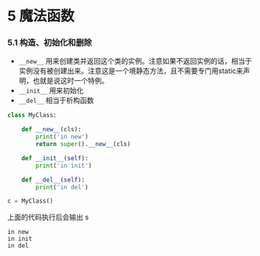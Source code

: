 # 5 魔法函数

### 5.1 构造、初始化和删除

- `__new__` 用来创建类并返回这个类的实例。注意如果不返回实例的话，相当于实例没有被创建出来。注意这是一个境静态方法，且不需要专门用static来声明，也就是说这时一个特例。
- `__init__` 用来初始化
- `__del__` 相当于析构函数

```python
class MyClass:

    def __new__(cls):
        print('in new')
        return super().__new__(cls)

    def __init__(self):
        print('in init')

    def __del__(self):
        print('in del')

c = MyClass()
```

上面的代码执行后会输出
s
```
in new
in init
in del
```